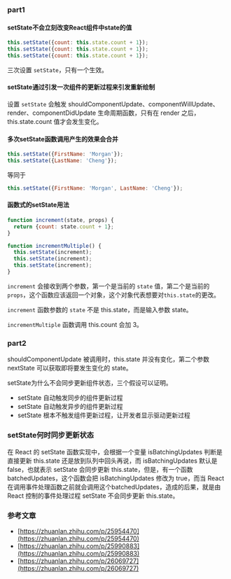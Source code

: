 ### part1

#### setState不会立刻改变React组件中state的值

```js
this.setState({count: this.state.count + 1});
this.setState({count: this.state.count + 1});
this.setState({count: this.state.count + 1});
```

三次设置 `setState`，只有一个生效。

#### setState通过引发一次组件的更新过程来引发重新绘制

设置 `setState` 会触发 shouldComponentUpdate、componentWillUpdate、render、componentDidUpdate 生命周期函数，只有在 render 之后，this.state.count 值才会发生变化。

#### 多次setState函数调用产生的效果会合并

```js
this.setState({FirstName: 'Morgan'});
this.setState({LastName: 'Cheng'});
```

等同于

```js
this.setState({FirstName: 'Morgan', LastName: 'Cheng'});
```

#### 函数式的setState用法

```js
function increment(state, props) {
  return {count: state.count + 1};
}

function incrementMultiple() {
  this.setState(increment);
  this.setState(increment);
  this.setState(increment);
}
```

`increment` 会接收到两个参数，第一个是当前的 `state` 值，第二个是当前的 `props`，这个函数应该返回一个对象，这个对象代表想要对`this.state`的更改。

`increment` 函数参数的 `state` 不是 this.state，而是输入参数 state。

`incrementMultiple` 函数调用 this.count 会加 3。

### part2

shouldComponentUpdate 被调用时，this.state 并没有变化，第二个参数 nextState 可以获取即将要发生变化的 state。

setState为什么不会同步更新组件状态，三个假设可以证明。

- setState 自动触发同步的组件更新过程
- setState 自动触发异步的组件更新过程
- setState 根本不触发组件更新过程，让开发者显示驱动更新过程

### setState何时同步更新状态

在 React 的 setState 函数实现中，会根据一个变量 isBatchingUpdates 判断是直接更新 this.state 还是放到队列中回头再说，而 isBatchingUpdates 默认是 false，也就表示 setState 会同步更新 this.state，但是，有一个函数batchedUpdates，这个函数会把 isBatchingUpdates 修改为 true，而当 React 在调用事件处理函数之前就会调用这个batchedUpdates，造成的后果，就是由 React 控制的事件处理过程 setState 不会同步更新 this.state。

### 参考文章

- [https://zhuanlan.zhihu.com/p/25954470](https://zhuanlan.zhihu.com/p/25954470)
- [https://zhuanlan.zhihu.com/p/25990883](https://zhuanlan.zhihu.com/p/25990883)
- [https://zhuanlan.zhihu.com/p/26069727](https://zhuanlan.zhihu.com/p/26069727)


